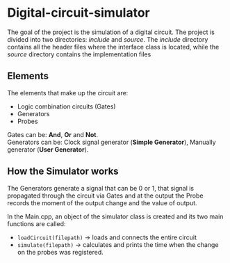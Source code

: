 # Digital-circuit-simulator

The goal of the project is the simulation of a digital circuit. The project is divided into two directories: _include_ and _source_. The _include_ directory contains all the header files where the interface class is located, while the _source_ directory contains the implementation files

## Elements

The elements that make up the circuit are:

- Logic combination circuits (Gates)
- Generators
- Probes

Gates can be: **And**, **Or** and **Not**.<br />
Generators can be: Clock signal generator (**Simple Generator**), Manually generator (**User Generator**).

## How the Simulator works

The Generators generate a signal that can be 0 or 1, that signal is propagated through the circuit via Gates and at the output the Probe records the moment of the output change and the value of output.

In the Main.cpp, an object of the simulator class is created and its two main functions are called:

- `loadCircuit(filepath)` -> loads and connects the entire circuit
- `simulate(filepath)` -> calculates and prints the time when the change on the probes was registered.
